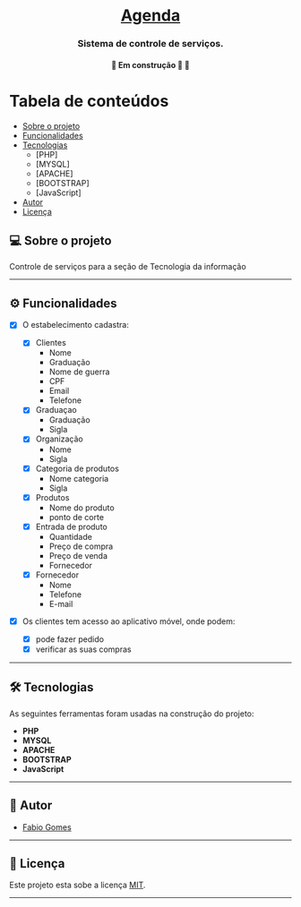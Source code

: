 <h1 align="center">
     <a href="#" alt="sistema de agenda de serviços">Agenda</a>
</h1>

<h3 align="center">
    Sistema de controle de serviços.
</h3>

<h4 align="center">
	🚧   Em construção 🚀 🚧
</h4>

# Tabela de conteúdos

<!--ts-->

- [Sobre o projeto](#-sobre-o-projeto)
- [Funcionalidades](#-funcionalidades)
- [Tecnologias](#-tecnologias)
  - [PHP]
  - [MYSQL]
  - [APACHE]
  - [BOOTSTRAP]
  - [JavaScript]
- [Autor](#-autor)
- [Licença](#user-content--licença)
<!--te-->

## 💻 Sobre o projeto

Controle de serviços para a seção de Tecnologia da informação

---

## ⚙️ Funcionalidades

- [x] O estabelecimento cadastra:
  - [x] Clientes
    - Nome
    - Graduação
    - Nome de guerra
    - CPF
    - Email
    - Telefone
  - [x] Graduaçao
    - Graduação
    - Sigla
  - [x] Organização
    - Nome
    - Sigla
  - [x] Categoria de produtos
    - Nome categoria
    - Sigla
  - [x] Produtos
    - Nome do produto
    - ponto de corte
  - [x] Entrada de produto
    - Quantidade
    - Preço de compra
    - Preço de venda
    - Fornecedor
  - [x] Fornecedor
    - Nome
    - Telefone
    - E-mail
- [x] Os clientes tem acesso ao aplicativo móvel, onde podem:

  - [x] pode fazer pedido
  - [x] verificar as suas compras

---

## 🛠 Tecnologias

As seguintes ferramentas foram usadas na construção do projeto:

- **PHP**
- **MYSQL**
- **APACHE**
- **BOOTSTRAP**
- **JavaScript**

---

## 🦸 Autor

- [Fabio Gomes](https://twitter.com/tignofil)

---

## 📝 Licença

Este projeto esta sobe a licença [MIT](./LICENSE).

---
